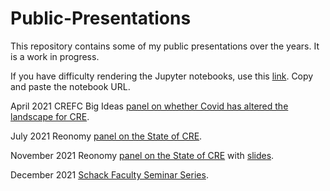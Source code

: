 # Public-Presentations
This repository contains some of my public presentations over the years.  It is a work in progress.  

If you have difficulty rendering the Jupyter notebooks, use this [link](https://nbviewer.jupyter.org/).  Copy and paste the notebook URL.

April 2021 CREFC Big Ideas [panel on whether Covid has altered the landscape for CRE](https://nyu.zoom.us/rec/share/Yk1SQzylODyZU3cn1mYiwnPh2TdZ-mUE161LROuKkQchYGGAkntJGg0261fqIlpU.XXor4sA9Kb8EaV2x?startTime=1619194002000).

July 2021 Reonomy [panel on the State of CRE](https://www.reonomy.com/webinars/julystateofcre).

November 2021 Reonomy [panel on the State of CRE](https://www.reonomy.com/webinars/q4stateofcre21) with [slides](https://nbviewer.org/github/thsavage/Public-Presentations/blob/main/Reonomy%20November%2010.ipynb).

December 2021 [Schack Faculty Seminar Series](). 
